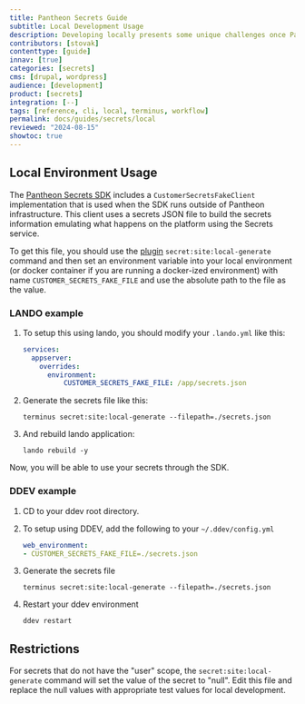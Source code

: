 ```yaml
---
title: Pantheon Secrets Guide
subtitle: Local Development Usage
description: Developing locally presents some unique challenges once Pantheon Secrets are built into your workflow. These are some tips to help you get past struggling with trying to reproduced secret behavior while developing locally.
contributors: [stovak]
contenttype: [guide]
innav: [true]
categories: [secrets]
cms: [drupal, wordpress]
audience: [development]
product: [secrets]
integration: [--]
tags: [reference, cli, local, terminus, workflow]
permalink: docs/guides/secrets/local
reviewed: "2024-08-15"
showtoc: true
---
```

## Local Environment Usage

The [Pantheon Secrets SDK](https://github.com/pantheon-systems/customer-secrets-php-sdk) includes a `CustomerSecretsFakeClient` implementation that is used when the SDK runs outside of Pantheon infrastructure. This client uses a secrets JSON file to build the secrets information emulating what happens on the platform using the Secrets service.

To get this file, you should use the [plugin](https://github.com/pantheon-systems/terminus-secrets-manager-plugin/) `secret:site:local-generate` command and then set an environment variable into your local environment (or docker container if you are running a docker-ized environment) with name `CUSTOMER_SECRETS_FAKE_FILE` and use the absolute path to the file as the value.


### LANDO example

1. To setup this using lando, you should modify your `.lando.yml` like this:
    ```yaml
    services:
      appserver:
        overrides:
          environment:
              CUSTOMER_SECRETS_FAKE_FILE: /app/secrets.json
    ```

2. Generate the secrets file like this:
    ```bash{promptUser: user}
    terminus secret:site:local-generate --filepath=./secrets.json
    ```

3. And rebuild lando application:
    ```bash{promptUser: user}
    lando rebuild -y
    ```

Now, you will be able to use your secrets through the SDK.


### DDEV example

1. CD to your ddev root directory.

2. To setup using DDEV, add the following to your `~/.ddev/config.yml`
    ```yaml
    web_environment:
    - CUSTOMER_SECRETS_FAKE_FILE=./secrets.json
    ```

3. Generate the secrets file
    ```bash{promptUser: user}
    terminus secret:site:local-generate --filepath=./secrets.json
    ```

4. Restart your ddev environment
    ```bash{promptUser: user}
    ddev restart
    ```

## Restrictions
For secrets that do not have the "user" scope, the `secret:site:local-generate` command will set the value of the secret to "null". Edit this file and replace the null values with appropriate test values for local development.
